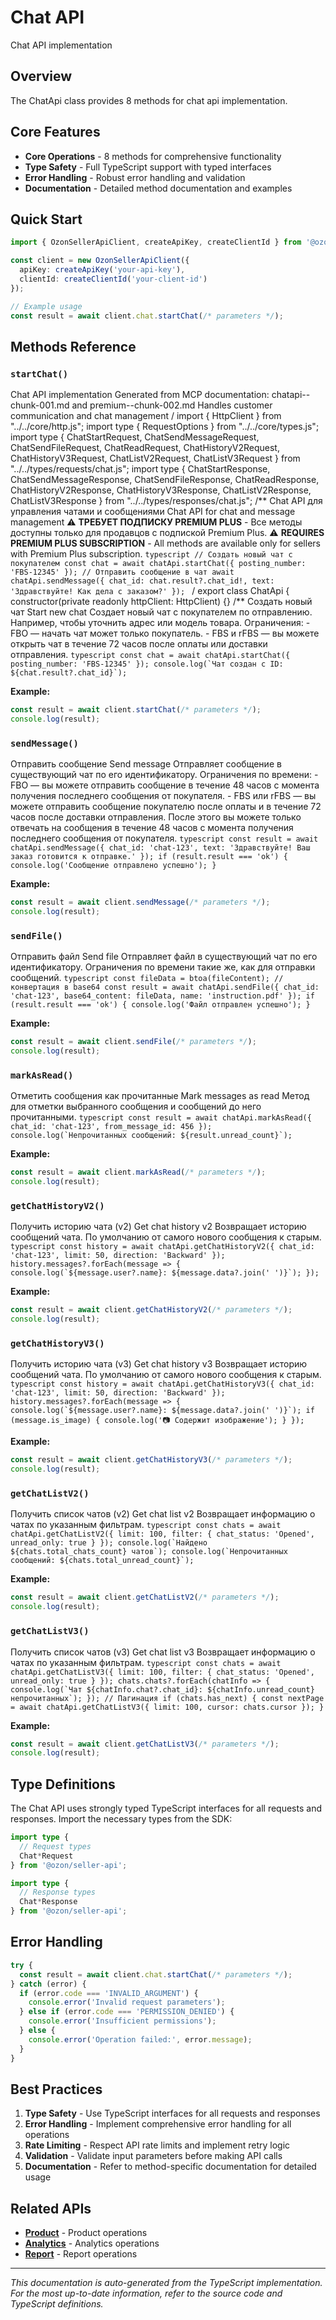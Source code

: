 # Chat API

Chat API implementation

## Overview

The ChatApi class provides 8 methods for chat api implementation.

## Core Features

- **Core Operations** - 8 methods for comprehensive functionality
- **Type Safety** - Full TypeScript support with typed interfaces
- **Error Handling** - Robust error handling and validation
- **Documentation** - Detailed method documentation and examples

## Quick Start

```typescript
import { OzonSellerApiClient, createApiKey, createClientId } from '@ozon/seller-api';

const client = new OzonSellerApiClient({
  apiKey: createApiKey('your-api-key'),
  clientId: createClientId('your-client-id')
});

// Example usage
const result = await client.chat.startChat(/* parameters */);
```

## Methods Reference

### `startChat()`

Chat API implementation Generated from MCP documentation: chatapi--chunk-001.md and premium--chunk-002.md Handles customer communication and chat management / import { HttpClient } from "../../core/http.js"; import type { RequestOptions } from "../../core/types.js"; import type { ChatStartRequest, ChatSendMessageRequest, ChatSendFileRequest, ChatReadRequest, ChatHistoryV2Request, ChatHistoryV3Request, ChatListV2Request, ChatListV3Request } from "../../types/requests/chat.js"; import type { ChatStartResponse, ChatSendMessageResponse, ChatSendFileResponse, ChatReadResponse, ChatHistoryV2Response, ChatHistoryV3Response, ChatListV2Response, ChatListV3Response } from "../../types/responses/chat.js"; /** Chat API для управления чатами и сообщениями Chat API for chat and message management ⚠️ **ТРЕБУЕТ ПОДПИСКУ PREMIUM PLUS** - Все методы доступны только для продавцов с подпиской Premium Plus. ⚠️ **REQUIRES PREMIUM PLUS SUBSCRIPTION** - All methods are available only for sellers with Premium Plus subscription. ```typescript // Создать новый чат с покупателем const chat = await chatApi.startChat({ posting_number: 'FBS-12345' }); // Отправить сообщение в чат await chatApi.sendMessage({ chat_id: chat.result?.chat_id!, text: 'Здравствуйте! Как дела с заказом?' }); ``` / export class ChatApi { constructor(private readonly httpClient: HttpClient) {} /** Создать новый чат Start new chat Создает новый чат с покупателем по отправлению. Например, чтобы уточнить адрес или модель товара. Ограничения: - FBO — начать чат может только покупатель. - FBS и rFBS — вы можете открыть чат в течение 72 часов после оплаты или доставки отправления. ```typescript const chat = await chatApi.startChat({ posting_number: 'FBS-12345' }); console.log(`Чат создан с ID: ${chat.result?.chat_id}`); ```

**Example:**
```typescript
const result = await client.startChat(/* parameters */);
console.log(result);
```

### `sendMessage()`

Отправить сообщение Send message Отправляет сообщение в существующий чат по его идентификатору. Ограничения по времени: - FBO — вы можете отправить сообщение в течение 48 часов с момента получения последнего сообщения от покупателя. - FBS или rFBS — вы можете отправить сообщение покупателю после оплаты и в течение 72 часов после доставки отправления. После этого вы можете только отвечать на сообщения в течение 48 часов с момента получения последнего сообщения от покупателя. ```typescript const result = await chatApi.sendMessage({ chat_id: 'chat-123', text: 'Здравствуйте! Ваш заказ готовится к отправке.' }); if (result.result === 'ok') { console.log('Сообщение отправлено успешно'); } ```

**Example:**
```typescript
const result = await client.sendMessage(/* parameters */);
console.log(result);
```

### `sendFile()`

Отправить файл Send file Отправляет файл в существующий чат по его идентификатору. Ограничения по времени такие же, как для отправки сообщений. ```typescript const fileData = btoa(fileContent); // конвертация в base64 const result = await chatApi.sendFile({ chat_id: 'chat-123', base64_content: fileData, name: 'instruction.pdf' }); if (result.result === 'ok') { console.log('Файл отправлен успешно'); } ```

**Example:**
```typescript
const result = await client.sendFile(/* parameters */);
console.log(result);
```

### `markAsRead()`

Отметить сообщения как прочитанные Mark messages as read Метод для отметки выбранного сообщения и сообщений до него прочитанными. ```typescript const result = await chatApi.markAsRead({ chat_id: 'chat-123', from_message_id: 456 }); console.log(`Непрочитанных сообщений: ${result.unread_count}`); ```

**Example:**
```typescript
const result = await client.markAsRead(/* parameters */);
console.log(result);
```

### `getChatHistoryV2()`

Получить историю чата (v2) Get chat history v2 Возвращает историю сообщений чата. По умолчанию от самого нового сообщения к старым. ```typescript const history = await chatApi.getChatHistoryV2({ chat_id: 'chat-123', limit: 50, direction: 'Backward' }); history.messages?.forEach(message => { console.log(`${message.user?.name}: ${message.data?.join(' ')}`); }); ```

**Example:**
```typescript
const result = await client.getChatHistoryV2(/* parameters */);
console.log(result);
```

### `getChatHistoryV3()`

Получить историю чата (v3) Get chat history v3 Возвращает историю сообщений чата. По умолчанию от самого нового сообщения к старым. ```typescript const history = await chatApi.getChatHistoryV3({ chat_id: 'chat-123', limit: 50, direction: 'Backward' }); history.messages?.forEach(message => { console.log(`${message.user?.name}: ${message.data?.join(' ')}`); if (message.is_image) { console.log('📷 Содержит изображение'); } }); ```

**Example:**
```typescript
const result = await client.getChatHistoryV3(/* parameters */);
console.log(result);
```

### `getChatListV2()`

Получить список чатов (v2) Get chat list v2 Возвращает информацию о чатах по указанным фильтрам. ```typescript const chats = await chatApi.getChatListV2({ limit: 100, filter: { chat_status: 'Opened', unread_only: true } }); console.log(`Найдено ${chats.total_chats_count} чатов`); console.log(`Непрочитанных сообщений: ${chats.total_unread_count}`); ```

**Example:**
```typescript
const result = await client.getChatListV2(/* parameters */);
console.log(result);
```

### `getChatListV3()`

Получить список чатов (v3) Get chat list v3 Возвращает информацию о чатах по указанным фильтрам. ```typescript const chats = await chatApi.getChatListV3({ limit: 100, filter: { chat_status: 'Opened', unread_only: true } }); chats.chats?.forEach(chatInfo => { console.log(`Чат ${chatInfo.chat?.chat_id}: ${chatInfo.unread_count} непрочитанных`); }); // Пагинация if (chats.has_next) { const nextPage = await chatApi.getChatListV3({ limit: 100, cursor: chats.cursor }); } ```

**Example:**
```typescript
const result = await client.getChatListV3(/* parameters */);
console.log(result);
```

## Type Definitions

The Chat API uses strongly typed TypeScript interfaces for all requests and responses. Import the necessary types from the SDK:

```typescript
import type {
  // Request types
  Chat*Request
} from '@ozon/seller-api';

import type {
  // Response types  
  Chat*Response
} from '@ozon/seller-api';
```

## Error Handling

```typescript
try {
  const result = await client.chat.startChat(/* parameters */);
} catch (error) {
  if (error.code === 'INVALID_ARGUMENT') {
    console.error('Invalid request parameters');
  } else if (error.code === 'PERMISSION_DENIED') {
    console.error('Insufficient permissions');
  } else {
    console.error('Operation failed:', error.message);
  }
}
```

## Best Practices

1. **Type Safety** - Use TypeScript interfaces for all requests and responses
2. **Error Handling** - Implement comprehensive error handling for all operations
3. **Rate Limiting** - Respect API rate limits and implement retry logic
4. **Validation** - Validate input parameters before making API calls
5. **Documentation** - Refer to method-specific documentation for detailed usage

## Related APIs

- **[Product](./product.md)** - Product operations
- **[Analytics](./analytics.md)** - Analytics operations
- **[Report](./report.md)** - Report operations

---

*This documentation is auto-generated from the TypeScript implementation. For the most up-to-date information, refer to the source code and TypeScript definitions.*